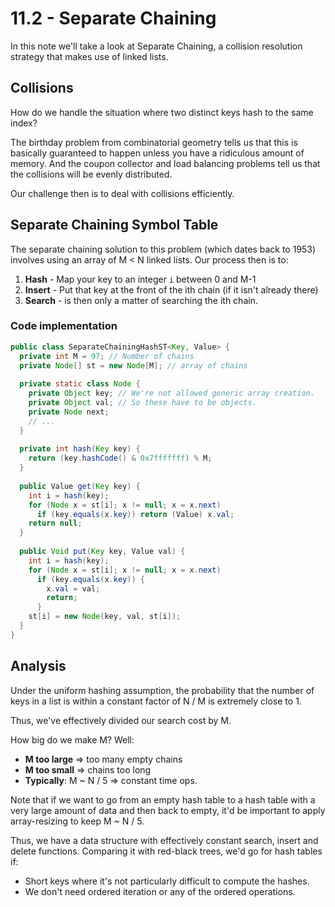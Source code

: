# 11.2 - Separate Chaining

In this note we'll take a look at Separate Chaining, a collision resolution strategy that makes use of linked lists.

## Collisions

How do we handle the situation where two distinct keys hash to the same index?

The birthday problem from combinatorial geometry tells us that this is basically guaranteed to happen unless you have a ridiculous amount of memory. And the coupon collector and load balancing problems tell us that the collisions will be evenly distributed.

Our challenge then is to deal with collisions efficiently.

## Separate Chaining Symbol Table

The separate chaining solution to this problem (which dates back to 1953) involves using an array of M < N linked lists. Our process then is to:

1. **Hash** - Map your key to an integer `i` between 0 and M-1
2. **Insert** - Put that key at the front of the ith chain (if it isn't already there)
3. **Search** - is then only a matter of searching the ith chain.

### Code implementation

```Java
public class SeparateChainingHashST<Key, Value> {
  private int M = 97; // Number of chains
  private Node[] st = new Node[M]; // array of chains
  
  private static class Node {
    private Object key; // We're not allowed generic array creation.
    private Object val; // So these have to be objects.
    private Node next;
    // ...
  }
  
  private int hash(Key key) { 
    return (key.hashCode() & 0x7fffffff) % M;  
  }
  
  public Value get(Key key) {
    int i = hash(key);
    for (Node x = st[i]; x != null; x = x.next)
      if (key.equals(x.key)) return (Value) x.val;
    return null;
  }
  
  public Void put(Key key, Value val) {
    int i = hash(key);
    for (Node x = st[i]; x != null; x = x.next)
      if (key.equals(x.key)) {
        x.val = val;
        return;
      }
    st[i] = new Node(key, val, st[i]);
  }
}
```

## Analysis

Under the uniform hashing assumption, the probability that the number of keys in a list is within a constant factor of N / M is extremely close to 1.

Thus, we've effectively divided our search cost by M.

How big do we make M? Well:
* **M too large** => too many empty chains
* **M too small** => chains too long
* **Typically**: M ~ N / 5 => constant time ops.

Note that if we want to go from an empty hash table to a hash table with a very large amount of data and then back to empty, it'd be important to apply array-resizing to keep M ~ N / 5.

Thus, we have a data structure with effectively constant search, insert and delete functions. Comparing it with red-black trees, we'd go for hash tables if:
* Short keys where it's not particularly difficult to compute the hashes.
* We don't need ordered iteration or any of the ordered operations.